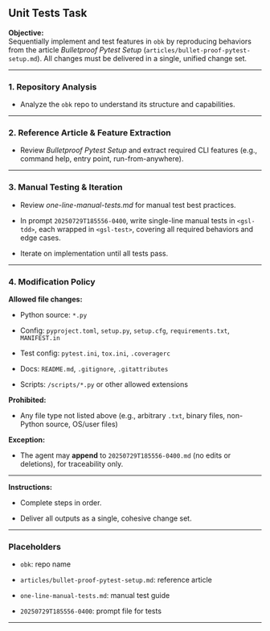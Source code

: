 ## Unit Tests Task

**Objective:**  
Sequentially implement and test features in `obk` by reproducing behaviors from the article _Bulletproof Pytest Setup_ (`articles/bullet-proof-pytest-setup.md`). All changes must be delivered in a single, unified change set.

* * *

### 1. Repository Analysis

* Analyze the `obk` repo to understand its structure and capabilities.
    

* * *

### 2. Reference Article & Feature Extraction

* Review _Bulletproof Pytest Setup_ and extract required CLI features (e.g., command help, entry point, run-from-anywhere).
    

* * *

### 3. Manual Testing & Iteration

* Review _one-line-manual-tests.md_ for manual test best practices.
    
* In prompt `20250729T185556-0400`, write single-line manual tests in `<gsl-tdd>`, each wrapped in `<gsl-test>`, covering all required behaviors and edge cases.
    
* Iterate on implementation until all tests pass.
    

* * *

### 4. Modification Policy

**Allowed file changes:**

* Python source: `*.py`
    
* Config: `pyproject.toml`, `setup.py`, `setup.cfg`, `requirements.txt`, `MANIFEST.in`
    
* Test config: `pytest.ini`, `tox.ini`, `.coveragerc`
    
* Docs: `README.md`, `.gitignore`, `.gitattributes`
    
* Scripts: `/scripts/*.py` or other allowed extensions
    

**Prohibited:**

* Any file type not listed above (e.g., arbitrary `.txt`, binary files, non-Python source, OS/user files)
    

**Exception:**

* The agent may **append** to `20250729T185556-0400.md` (no edits or deletions), for traceability only.
    

* * *

**Instructions:**

* Complete steps in order.
    
* Deliver all outputs as a single, cohesive change set.
    

* * *

### Placeholders

* `obk`: repo name
    
* `articles/bullet-proof-pytest-setup.md`: reference article
    
* `one-line-manual-tests.md`: manual test guide
    
* `20250729T185556-0400`: prompt file for tests
    

* * *